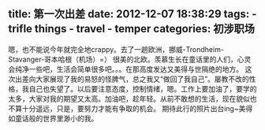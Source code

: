 title: 第一次出差
date: 2012-12-07 18:38:29
tags: 
    - trifle things
    - travel
    - temper
categories: 初涉职场
---

嗯，也不能说今年就完全地crappy。去了一趟欧洲，挪威-Trondheim-Stavanger-哥本哈根（机场）=）
很美的北欧。羡慕生长在童话里的人们，心灵会纯净一些吧，生活会简单很多吧。。。在那高度发达又美得与世隔绝的地方。
这次出差向大家展现了我的易怒的怪脾气，总之我又“做回了我自己”。屡教不改的性格，我自己也失望了。以后要注意态度，控制情绪，嗯。工作上要加油了，要学的太多，大家对我的期望又太高。加油吧，趁年轻。从前不敢想的生活，现在貌似也不算十分遥远，只是，要努力才能有争取的机会。
期待此行的照片出台ing~美得如童话般的世界里渺小的我。

